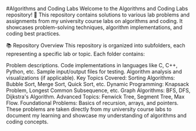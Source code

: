 #Algorithms and Coding Labs
Welcome to the Algorithms and Coding Labs repository! 🚀 This repository contains solutions to various lab problems and assignments from my university course labs on algorithms and coding. It showcases problem-solving techniques, algorithm implementations, and coding best practices.

📚 Repository Overview
This repository is organized into subfolders, each representing a specific lab or topic. Each folder contains:

Problem descriptions.
Code implementations in languages like C, C++, Python, etc.
Sample input/output files for testing.
Algorithm analysis and visualizations (if applicable).
Key Topics Covered:
Sorting Algorithms: Bubble Sort, Merge Sort, Quick Sort, etc.
Dynamic Programming: Knapsack Problem, Longest Common Subsequence, etc.
Graph Algorithms: BFS, DFS, Dijkstra's Algorithm.
Advanced Topics: Fenwick Tree, Segment Tree, Max Flow.
Foundational Problems: Basics of recursion, arrays, and pointers.
These problems are taken directly from my university course labs to document my learning and showcase my understanding of algorithms and coding concepts.
